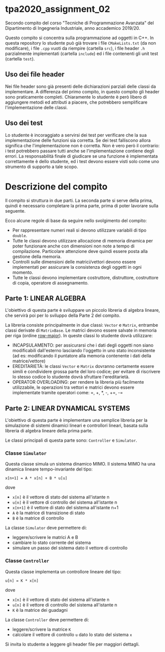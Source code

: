 # tpa2020_assignment_02
Secondo compito del corso "Tecniche di Programmazione Avanzata" del Dipartimento di Ingegneria Industriale, anno accademico 2019/20.

Questo compito si concentra sulla programmazione ad oggetti in C++.
In questa repository lo studente può già trovare i file `CMakeLists.txt` (da non modificare), i file `.cpp` vuoti da riempire (cartella `src`), i file header `.h` parzialmente implementati (cartella `include`) ed i file contenenti gli unit test (cartella `test`). 

## Uso dei file header
Nei file header sono già presenti delle dichiarazioni parziali delle classi da implementare.
A differenza del primo compito, in questo compito gli header sono praticamente completi.
Chiaramente lo studente è però libero di aggiungere metodi ed attributi a piacere, che potrebbero
semplificare l'implementazione delle classi.

## Uso dei test
Lo studente è incoraggiato a servirsi dei test per verificare che la sua implementazione delle funzioni sia corretta.
Se dei test falliscono allora significa che l'implementazione non è corretta.
Non è vero però il contrario: i test potrebbero passare tutti anche se l'implementazione contiene degli errori.
La responsabilità finale di giudicare se una funzione è implementata correttamente è dello studente, ed i test devono essere
visti solo come uno strumento di supporto a tale scopo.


# Descrizione del compito
Il compito si struttura in due parti. La seconda parte si serve della prima, quindi è necessario completare la prima parte, prima di poter lavorare sulla seguente.

Ecco alcune regole di base da seguire nello svolgimento del compito:
* Per rappresentare numeri reali si devono utilizzare variabili di tipo `double`. 
* Tutte le classi devono utilizzare allocazione di memoria dinamica per poter funzionare anche con dimensioni non note a tempo di compilazione. Particolare attenzione deve quindi essere posta alla gestione della memoria. 
* Controlli sulle dimensioni delle matrici/vettori devono essere implementati per assicurare la consistenza degli oggetti in ogni momento.
* Tutte le classi devono implementare costruttore, distruttore, costruttore di copia, operatore di assegnamento.


## Parte 1: LINEAR ALGEBRA
L'obiettivo di questa parte è sviluppare un piccolo libreria di algebra lineare, che servirà poi per lo sviluppo della Parte 2 del compito.

La libreria consiste principalmente in due classi: `Vector` e `Matrix`, entrambe classi derivate di `MatrixBase`. 
Le matrici devono essere salvate in memoria per riga (ordine [row-major](https://en.wikipedia.org/wiki/Row-_and_column-major_order)). 
In queste classi lo studente dovrà utilizzare:
* INCAPSULAMENTO: per assicurarsi che i dati degli oggetti non siano modificabili dall'esterno lasciando l'oggetto in uno stato inconsistente (ad es: modificando il puntatore alla memoria contenente i dati della matrice/vettore)
* EREDITARIETÀ: le classi `Vector` e `Matrix` dovranno certamente essere simili e condividere grossa parte del loro codice; per evitare di riscrivere lo stesso codice lo studente dovrà sfruttare l'ereditarietà.
* OPERATOR OVERLOADING: per rendere la libreria più facilmente utilizzabile, le operazioni tra vettori e matrici devono essere implementate tramite operatori come: =, +, *, -, +=, -=

## Parte 2: LINEAR DYNAMICAL SYSTEMS
L'obiettivo di questa parte è implementare una semplice libreria per la simulazione di sistemi dinamici lineari e controllori lineari, 
basata sulla libreria di algebra lineare della prima parte.

Le classi principali di questa parte sono: `Controller` e `Simulator`.

### Classe `Simulator`
Questa classe simula un sistema dinamico MIMO.
Il sistema MIMO ha una dinamica lineare tempo-invariante del tipo:
```
x[n+1] = A * x[n] + B * u[u]
```
dove
* `x[n]` è il vettore di stato del sistema all'istante n
* `u[n]` è il vettore di controllo del sistema all'istante n
* `x[n+1]` è il vettore di stato del sistema all'istante n+1
* `A` è la matrice di transizione di stato
* `B` è la matrice di controllo

La classe `Simulator` deve permettere di:
* leggere/scrivere le matrici A e B
* cambiare lo stato corrente del sistema
* simulare un passo del sistema dato il vettore di controllo


### Classe `Controller`
Questa classe implementa un controllore lineare del tipo:
```
u[n] = K * x[n]
```
dove
* `x[n]` è il vettore di stato del sistema all'istante n
* `u[n]` è il vettore di controllo del sistema all'istante n
* `K` è la matrice dei guadagni

La classe `Controller` deve permettere di:
* leggere/scrivere la matrice `K`
* calcolare il vettore di controllo `u` dato lo stato del sistema `x`

Si invita lo studente a leggere gli header file per maggiori dettagli.